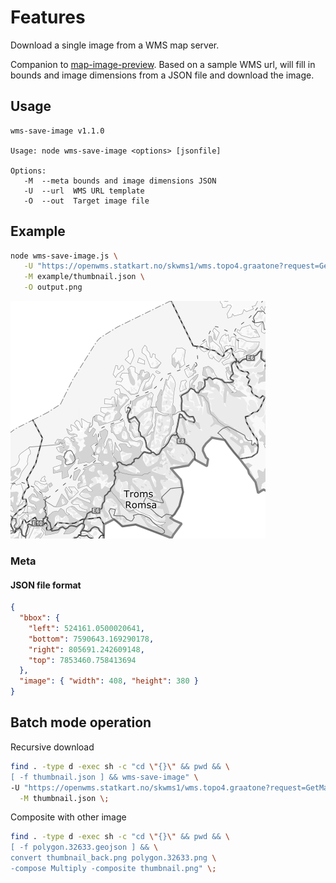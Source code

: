 # Features

Download a single image from a WMS map server.

Companion to [map-image-preview](https://github.com/Artsdatabanken/map-image-preview). Based on a sample WMS url, will fill in bounds and image dimensions from a JSON file and download the image.

## Usage

```text
wms-save-image v1.1.0

Usage: node wms-save-image <options> [jsonfile]

Options:
   -M  --meta bounds and image dimensions JSON
   -U  --url  WMS URL template
   -O  --out  Target image file
```

## Example

```bash
node wms-save-image.js \
   -U "https://openwms.statkart.no/skwms1/wms.topo4.graatone?request=GetMap&SERVICE=WMS&VERSION=1.1.1&BBOX=0,0,1,1&SRS=EPSG:32633&WIDTH=400&HEIGHT=300&LAYERS=topo4graatone_WMS&STYLES=&FORMAT=image/png" \
   -M example/thumbnail.json \
   -O output.png
```

![Sample](doc/thumbnail_back.png)

### Meta

#### JSON file format

```json
{
  "bbox": {
    "left": 524161.0500020641,
    "bottom": 7590643.169290178,
    "right": 805691.242609148,
    "top": 7853460.758413694
  },
  "image": { "width": 408, "height": 380 }
}
```

## Batch mode operation

Recursive download

```bash
find . -type d -exec sh -c "cd \"{}\" && pwd && \
[ -f thumbnail.json ] && wms-save-image" \
-U "https://openwms.statkart.no/skwms1/wms.topo4.graatone?request=GetMap&SERVICE=WMS&VERSION=1.1.1&BBOX=0,0,1,1&SRS=EPSG:32633&WIDTH=400&HEIGHT=300&LAYERS=topo4graatone_WMS&STYLES=&FORMAT=image/png" \
  -M thumbnail.json \;
```

Composite with other image

```bash
find . -type d -exec sh -c "cd \"{}\" && pwd && \
[ -f polygon.32633.geojson ] && \
convert thumbnail_back.png polygon.32633.png \
-compose Multiply -composite thumbnail.png" \;
```
